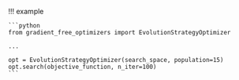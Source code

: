 !!! example 

    ```python
    from gradient_free_optimizers import EvolutionStrategyOptimizer

    ...

    opt = EvolutionStrategyOptimizer(search_space, population=15)
    opt.search(objective_function, n_iter=100)
    ```
